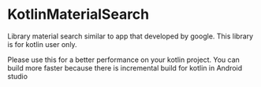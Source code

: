 # KotlinMaterialSearch
Library material search similar to app that developed by google. This library is for kotlin user only.

Please use this for a better performance on your kotlin project. You can build more faster because there is incremental build for kotlin in Android studio
